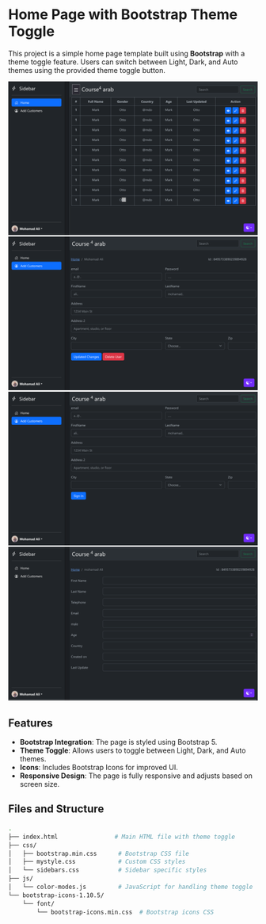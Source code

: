 # Home Page with Bootstrap Theme Toggle

This project is a simple home page template built using **Bootstrap** with a theme toggle feature. Users can switch between Light, Dark, and Auto themes using the provided theme toggle button.

![Home Page Screenshot](./image/Screen%20Shot%202024-10-10%20at%2014.14.43.png)  <!-- Add your image path here -->
![Home Page Screenshot](./image/Screen%20Shot%202024-10-10%20at%2014.15.17.png) 
![Home Page Screenshot](./image/Screen%20Shot%202024-10-10%20at%2014.14.53.png) 
![Home Page Screenshot](./image/Screen%20Shot%202024-10-10%20at%2014.15.04.png) 
## Features

- **Bootstrap Integration**: The page is styled using Bootstrap 5.
- **Theme Toggle**: Allows users to toggle between Light, Dark, and Auto themes.
- **Icons**: Includes Bootstrap Icons for improved UI.
- **Responsive Design**: The page is fully responsive and adjusts based on screen size.

## Files and Structure

```bash
.
├── index.html                # Main HTML file with theme toggle
├── css/
│   ├── bootstrap.min.css      # Bootstrap CSS file
│   ├── mystyle.css            # Custom CSS styles
│   └── sidebars.css           # Sidebar specific styles
├── js/
│   └── color-modes.js         # JavaScript for handling theme toggle
└── bootstrap-icons-1.10.5/
    └── font/
        └── bootstrap-icons.min.css  # Bootstrap icons CSS
